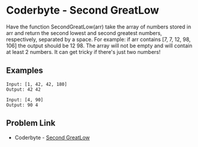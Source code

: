 # Coderbyte - Second GreatLow

Have the function SecondGreatLow(arr) take the array of numbers stored in arr and return the second lowest and second greatest numbers, respectively, separated by a space. For example: if arr contains [7, 7, 12, 98, 106] the output should be 12 98. The array will not be empty and will contain at least 2 numbers. It can get tricky if there's just two numbers!

## Examples

```
Input: [1, 42, 42, 180]
Output: 42 42
```

```
Input: [4, 90]
Output: 90 4
```

## Problem Link

- Coderbyte - [Second GreatLow](https://coderbyte.com/editor/Second%20GreatLow:JavaScript)
